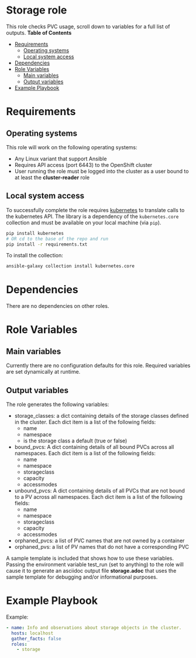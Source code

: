 # Storage role
This role checks PVC usage, scroll down to variables for a full list of outputs. 
**Table of Contents**
- [Requirements](#requirements)
  * [Operating systems](#operating-systems)
  * [Local system access](#local-system-access)
- [Dependencies](#dependencies)
- [Role Variables](#role-variables)
  * [Main variables](#main-variables)
  * [Output variables](#output-variables)
- [Example Playbook](#example-playbook)

# Requirements
## Operating systems
This role will work on the following operating systems:

 * Any Linux variant that support Ansible
 * Requires API access (port 6443) to the OpenShift cluster
 * User running the role must be logged into the cluster as a user bound to at least the **cluster-reader** role

## Local system access

To successfully complete the role requires [kubernetes](https://pypi.org/project/kubernetes/) to translate calls to the kubernetes API. The library is a dependency of the `kubernetes.core` collection and must be available on your local machine (via `pip`).

```sh
pip install kubernetes
# OR cd to the base of the repo and run
pip install -r requirements.txt
```

To install the collection:
```sh
ansible-galaxy collection install kubernetes.core
```

# Dependencies

There are no dependencies on other roles.

# Role Variables

## Main variables

Currently there are no configuration defaults for this role. Required variables are set dynamically at runtime.

## Output variables

The role generates the following variables:

- storage_classes: a dict containing details of the storage classes defined in the cluster.  Each dict item is a list of the following fields:
  - name
  - namespace
  - is the storage class a default (true or false)
- bound_pvcs: A dict containing details of all bound PVCs across all namespaces. Each dict item is a list of the following fields:
  - name
  - namespace
  - storageclass
  - capacity
  - accessmodes
- unbound_pvcs: A dict containing details of all PVCs that are not bound to a PV across all namespaces. Each dict item is a list of the following fields:
  - name
  - namespace
  - storageclass
  - capacity
  - accessmodes
- orphaned_pvcs: a list of PVC names that are not owned by a container
- orphaned_pvs: a list of PV names that do not have a corresponding PVC

A sample template is included that shows how to use these variables.  Passing the environment variable test_run (set to anything) to the role will cause it to generate an asciidoc output file __storage.adoc__ that uses the sample template for debugging and/or informational purposes.

# Example Playbook

Example:

```yaml
- name: Info and observations about storage objects in the cluster.
  hosts: localhost
  gather_facts: false
  roles:
    - storage
```
